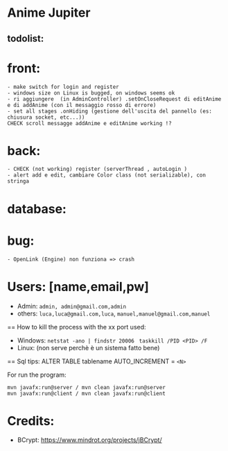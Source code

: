 # Anime Jupiter

## todolist:
# front:
    - make switch for login and register
    - windows size on Linux is bugged, on windows seems ok
    - ri aggiungere  (in AdminController) .setOnCloseRequest di editAnime e di addAnime (con il messaggio rosso di errore)
    - set all stages .onHiding (gestione dell'uscita del pannello (es: chiusura socket, etc...))
    CHECK scroll messagge addAnime e editAnime working !?

# back:
    - CHECK (not working) register (serverThread , autoLogin ) 
    - alert add e edit, cambiare Color class (not serializable), con stringa

# database:
    


# bug:
    
    - OpenLink (Engine) non funziona => crash 


# Users: [name,email,pw]
- Admin: `admin, admin@gmail.com,admin`
- others: `luca,luca@gmail.com,luca`,
         `manuel,manuel@gmail.com,manuel`


== How to kill the process with the xx port used:
- Windows: 
`netstat -ano | findstr 20006 `
`taskkill /PID <PID> /F`
- Linux: (non serve perchè è un sistema fatto bene)

== Sql tips:
ALTER TABLE tablename AUTO_INCREMENT = `<N>`


For run the program: 
```
mvn javafx:run@server / mvn clean javafx:run@server
mvn javafx:run@client / mvn clean javafx:run@client 
```

# Credits:
- BCrypt: https://www.mindrot.org/projects/jBCrypt/

